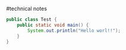 #technical notes

```Java
public class Test {
    public static void main() {
        System.out.println("Hello worl!!");
    }
}
```